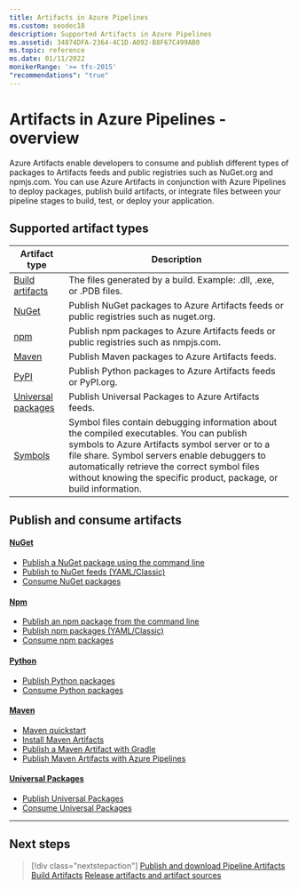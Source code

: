 ```yaml
---
title: Artifacts in Azure Pipelines
ms.custom: seodec18
description: Supported Artifacts in Azure Pipelines 
ms.assetid: 34874DFA-2364-4C1D-A092-B8F67C499AB0
ms.topic: reference
ms.date: 01/11/2022
monikerRange: '>= tfs-2015'
"recommendations": "true"
---
```


# Artifacts in Azure Pipelines - overview

Azure Artifacts enable developers to consume and publish different types of packages to Artifacts feeds and public registries such as NuGet.org and npmjs.com. You can use Azure Artifacts in conjunction with Azure Pipelines to deploy packages, publish build artifacts, or integrate files between your pipeline stages to build, test, or deploy your application.

## Supported artifact types

|         Artifact type                        |                                                 Description                                                            |
|----------------------------------------------|------------------------------------------------------------------------------------------------------------------------|
| [Build artifacts](build-artifacts.md)        | The files generated by a build. Example: .dll, .exe, or .PDB files.                                                    |
| [NuGet](nuget.md)                            | Publish NuGet packages to Azure Artifacts feeds or public registries such as nuget.org.                                |
| [npm](npm.md)                                | Publish npm packages to Azure Artifacts feeds or public registries such as nmpjs.com.                                  |
| [Maven](../../artifacts/get-started-maven.md)| Publish Maven packages to Azure Artifacts feeds.                                           |
| [PyPI](pypi.md)                              | Publish Python packages to Azure Artifacts feeds or PyPI.org.                                                          |
| [Universal packages](universal-packages.md)  | Publish Universal Packages to Azure Artifacts feeds.                                                                   |
| [Symbols](symbols.md)                        | Symbol files contain debugging information about the compiled executables. You can publish symbols to Azure Artifacts symbol server or to a file share. Symbol servers enable debuggers to automatically retrieve the correct symbol files without knowing the specific product, package, or build information.                                                                                                                                                      |

## Publish and consume artifacts

#### [NuGet](#tab/nuget/)

- [Publish a NuGet package using the command line](../../artifacts/nuget/publish.md)
- [Publish to NuGet feeds (YAML/Classic)](nuget.md)
- [Consume NuGet packages](../../artifacts/nuget/consume.md)

#### [Npm](#tab/npm/)

- [Publish an npm package from the command line](../../artifacts/npm/publish.md)
- [Publish npm packages (YAML/Classic)](../tasks/package/npm.md#publish-npm-packages)
- [Consume npm packages](../../artifacts/get-started-npm.md)

#### [Python](#tab/python/)

- [Publish Python packages](pypi.md)
- [Consume Python packages](../../artifacts/quickstarts/python-cli.md)

#### [Maven](#tab/maven/)

- [Maven quickstart](../../artifacts/get-started-maven.md)
- [Install Maven Artifacts](../../artifacts/maven/install.md)
- [Publish a Maven Artifact with Gradle](../../artifacts/maven/publish-package-gradle.md)
- [Publish Maven Artifacts with Azure Pipelines](./pull-package-gradle.md)

#### [Universal Packages](#tab/universal-packages/)

- [Publish Universal Packages](./universal-packages.md#publish-a-universal-package)
- [Consume Universal Packages](./universal-packages.md#download-a-universal-package)

* * *

## Next steps

> [!div class="nextstepaction"]
> [Publish and download Pipeline Artifacts](pipeline-artifacts.md)
> [Build Artifacts](build-artifacts.md)
> [Release artifacts and artifact sources](../release/artifacts.md)
